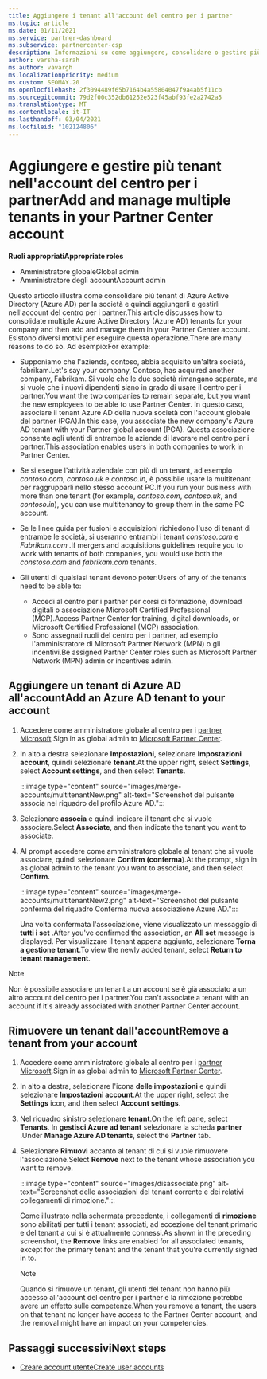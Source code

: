 ```yaml
---
title: Aggiungere i tenant all'account del centro per i partner
ms.topic: article
ms.date: 01/11/2021
ms.service: partner-dashboard
ms.subservice: partnercenter-csp
description: Informazioni su come aggiungere, consolidare o gestire più tenant di Azure AD nell'account del centro per i partner e per informazioni sul motivo per cui è possibile eseguire questa operazione.
author: varsha-sarah
ms.author: vavargh
ms.localizationpriority: medium
ms.custom: SEOMAY.20
ms.openlocfilehash: 2f3094489f65b7164b4a55804047f9a4ab5f11cb
ms.sourcegitcommit: 79d2f00c352db61252e523f45abf93fe2a2742a5
ms.translationtype: MT
ms.contentlocale: it-IT
ms.lasthandoff: 03/04/2021
ms.locfileid: "102124806"
---
```

# <a name="add-and-manage-multiple-tenants-in-your-partner-center-account"></a><span data-ttu-id="d8bab-103">Aggiungere e gestire più tenant nell'account del centro per i partner</span><span class="sxs-lookup"><span data-stu-id="d8bab-103">Add and manage multiple tenants in your Partner Center account</span></span>


<span data-ttu-id="d8bab-104">**Ruoli appropriati**</span><span class="sxs-lookup"><span data-stu-id="d8bab-104">**Appropriate roles**</span></span>

- <span data-ttu-id="d8bab-105">Amministratore globale</span><span class="sxs-lookup"><span data-stu-id="d8bab-105">Global admin</span></span>
- <span data-ttu-id="d8bab-106">Amministratore degli account</span><span class="sxs-lookup"><span data-stu-id="d8bab-106">Account admin</span></span>

<span data-ttu-id="d8bab-107">Questo articolo illustra come consolidare più tenant di Azure Active Directory (Azure AD) per la società e quindi aggiungerli e gestirli nell'account del centro per i partner.</span><span class="sxs-lookup"><span data-stu-id="d8bab-107">This article discusses how to consolidate multiple Azure Active Directory (Azure AD) tenants for your company and then add and manage them in your Partner Center account.</span></span> <span data-ttu-id="d8bab-108">Esistono diversi motivi per eseguire questa operazione.</span><span class="sxs-lookup"><span data-stu-id="d8bab-108">There are many reasons to do so.</span></span> <span data-ttu-id="d8bab-109">Ad esempio:</span><span class="sxs-lookup"><span data-stu-id="d8bab-109">For example:</span></span>

- <span data-ttu-id="d8bab-110">Supponiamo che l'azienda, contoso, abbia acquisito un'altra società, fabrikam.</span><span class="sxs-lookup"><span data-stu-id="d8bab-110">Let's say your company, Contoso, has acquired another company, Fabrikam.</span></span> <span data-ttu-id="d8bab-111">Si vuole che le due società rimangano separate, ma si vuole che i nuovi dipendenti siano in grado di usare il centro per i partner.</span><span class="sxs-lookup"><span data-stu-id="d8bab-111">You want the two companies to remain separate, but you want the new employees to be able to use Partner Center.</span></span> <span data-ttu-id="d8bab-112">In questo caso, associare il tenant Azure AD della nuova società con l'account globale del partner (PGA).</span><span class="sxs-lookup"><span data-stu-id="d8bab-112">In this case, you associate the new company's Azure AD tenant with your Partner global account (PGA).</span></span> <span data-ttu-id="d8bab-113">Questa associazione consente agli utenti di entrambe le aziende di lavorare nel centro per i partner.</span><span class="sxs-lookup"><span data-stu-id="d8bab-113">This association enables users in both companies to work in Partner Center.</span></span>

- <span data-ttu-id="d8bab-114">Se si esegue l'attività aziendale con più di un tenant, ad esempio *contoso.com*, *contoso.uk* e *contoso.in*, è possibile usare la multitenant per raggrupparli nello stesso account PC.</span><span class="sxs-lookup"><span data-stu-id="d8bab-114">If you run your business with more than one tenant (for example, *contoso.com*, *contoso.uk*, and *contoso.in*), you can use multitenancy to group them in the same PC account.</span></span>

- <span data-ttu-id="d8bab-115">Se le linee guida per fusioni e acquisizioni richiedono l'uso di tenant di entrambe le società, si useranno entrambi i tenant *constoso.com* e *Fabrikam.com* .</span><span class="sxs-lookup"><span data-stu-id="d8bab-115">If mergers and acquisitions guidelines require you to work with tenants of both companies, you would use both the *constoso.com* and *fabrikam.com* tenants.</span></span>

- <span data-ttu-id="d8bab-116">Gli utenti di qualsiasi tenant devono poter:</span><span class="sxs-lookup"><span data-stu-id="d8bab-116">Users of any of the tenants need to be able to:</span></span>
    * <span data-ttu-id="d8bab-117">Accedi al centro per i partner per corsi di formazione, download digitali o associazione Microsoft Certified Professional (MCP).</span><span class="sxs-lookup"><span data-stu-id="d8bab-117">Access Partner Center for training, digital downloads, or Microsoft Certified Professional (MCP) association.</span></span>
    * <span data-ttu-id="d8bab-118">Sono assegnati ruoli del centro per i partner, ad esempio l'amministratore di Microsoft Partner Network (MPN) o gli incentivi.</span><span class="sxs-lookup"><span data-stu-id="d8bab-118">Be assigned Partner Center roles such as Microsoft Partner Network (MPN) admin or incentives admin.</span></span>

## <a name="add-an-azure-ad-tenant-to-your-account"></a><span data-ttu-id="d8bab-119">Aggiungere un tenant di Azure AD all'account</span><span class="sxs-lookup"><span data-stu-id="d8bab-119">Add an Azure AD tenant to your account</span></span>

1. <span data-ttu-id="d8bab-120">Accedere come amministratore globale al centro per i [partner Microsoft](https://partner.microsoft.com/dashboard).</span><span class="sxs-lookup"><span data-stu-id="d8bab-120">Sign in as global admin to [Microsoft Partner Center](https://partner.microsoft.com/dashboard).</span></span>

1. <span data-ttu-id="d8bab-121">In alto a destra selezionare **Impostazioni**, selezionare **Impostazioni account**, quindi selezionare **tenant**.</span><span class="sxs-lookup"><span data-stu-id="d8bab-121">At the upper right, select **Settings**, select **Account settings**, and then select **Tenants**.</span></span>
 
   :::image type="content" source="images/merge-accounts/multitenantNew.png" alt-text="Screenshot del pulsante associa nel riquadro del profilo Azure AD."::: 

1. <span data-ttu-id="d8bab-123">Selezionare **associa** e quindi indicare il tenant che si vuole associare.</span><span class="sxs-lookup"><span data-stu-id="d8bab-123">Select **Associate**, and then indicate the tenant you want to associate.</span></span>

1. <span data-ttu-id="d8bab-124">Al prompt accedere come amministratore globale al tenant che si vuole associare, quindi selezionare **Confirm (conferma**).</span><span class="sxs-lookup"><span data-stu-id="d8bab-124">At the prompt, sign in as global admin to the tenant you want to associate, and then select **Confirm**.</span></span> 

   :::image type="content" source="images/merge-accounts/multitenantNew2.png" alt-text="Screenshot del pulsante conferma del riquadro Conferma nuova associazione Azure AD."::: 

   <span data-ttu-id="d8bab-126">Una volta confermata l'associazione, viene visualizzato un messaggio di **tutti i set** .</span><span class="sxs-lookup"><span data-stu-id="d8bab-126">After you've confirmed the association, an **All set** message is displayed.</span></span> <span data-ttu-id="d8bab-127">Per visualizzare il tenant appena aggiunto, selezionare **Torna a gestione tenant**.</span><span class="sxs-lookup"><span data-stu-id="d8bab-127">To view the newly added tenant, select **Return to tenant management**.</span></span> 
 
>[!NOTE]
><span data-ttu-id="d8bab-128">Non è possibile associare un tenant a un account se è già associato a un altro account del centro per i partner.</span><span class="sxs-lookup"><span data-stu-id="d8bab-128">You can't associate a tenant with an account if it's already associated with another Partner Center account.</span></span>


## <a name="remove-a-tenant-from-your-account"></a><span data-ttu-id="d8bab-129">Rimuovere un tenant dall'account</span><span class="sxs-lookup"><span data-stu-id="d8bab-129">Remove a tenant from your account</span></span>
 
1. <span data-ttu-id="d8bab-130">Accedere come amministratore globale al centro per i [partner Microsoft](https://partner.microsoft.com/dashboard).</span><span class="sxs-lookup"><span data-stu-id="d8bab-130">Sign in as global admin to [Microsoft Partner Center](https://partner.microsoft.com/dashboard).</span></span>

1. <span data-ttu-id="d8bab-131">In alto a destra, selezionare l'icona **delle impostazioni** e quindi selezionare **Impostazioni account**.</span><span class="sxs-lookup"><span data-stu-id="d8bab-131">At the upper right, select the **Settings** icon, and then select **Account settings**.</span></span>

1. <span data-ttu-id="d8bab-132">Nel riquadro sinistro selezionare **tenant**.</span><span class="sxs-lookup"><span data-stu-id="d8bab-132">On the left pane, select **Tenants**.</span></span> <span data-ttu-id="d8bab-133">In **gestisci Azure ad tenant** selezionare la scheda **partner** .</span><span class="sxs-lookup"><span data-stu-id="d8bab-133">Under **Manage Azure AD tenants**, select the **Partner** tab.</span></span>
 
1. <span data-ttu-id="d8bab-134">Selezionare **Rimuovi** accanto al tenant di cui si vuole rimuovere l'associazione.</span><span class="sxs-lookup"><span data-stu-id="d8bab-134">Select **Remove** next to the tenant whose association you want to remove.</span></span>

   :::image type="content" source="images/disassociate.png" alt-text="Screenshot delle associazioni del tenant corrente e dei relativi collegamenti di rimozione.":::

   <span data-ttu-id="d8bab-136">Come illustrato nella schermata precedente, i collegamenti di **rimozione** sono abilitati per tutti i tenant associati, ad eccezione del tenant primario e del tenant a cui si è attualmente connessi.</span><span class="sxs-lookup"><span data-stu-id="d8bab-136">As shown in the preceding screenshot, the **Remove** links are enabled for all associated tenants, except for the primary tenant and the tenant that you're currently signed in to.</span></span> 

   > [!NOTE]   
   > <span data-ttu-id="d8bab-137">Quando si rimuove un tenant, gli utenti del tenant non hanno più accesso all'account del centro per i partner e la rimozione potrebbe avere un effetto sulle competenze.</span><span class="sxs-lookup"><span data-stu-id="d8bab-137">When you remove a tenant, the users on that tenant no longer have access to the Partner Center account, and the removal might have an impact on your competencies.</span></span> 

## <a name="next-steps"></a><span data-ttu-id="d8bab-138">Passaggi successivi</span><span class="sxs-lookup"><span data-stu-id="d8bab-138">Next steps</span></span>

- [<span data-ttu-id="d8bab-139">Creare account utente</span><span class="sxs-lookup"><span data-stu-id="d8bab-139">Create user accounts</span></span>](create-user-accounts-and-set-permissions.md)






